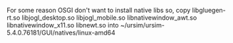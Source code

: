 
For some reason OSGI don't want to install native libs
so, copy 
 libgluegen-rt.so
 libjogl_desktop.so
 libjogl_mobile.so
 libnativewindow_awt.so
 libnativewindow_x11.so
 libnewt.so
into 
~/ursim/ursim-5.4.0.76181/GUI/natives/linux-amd64